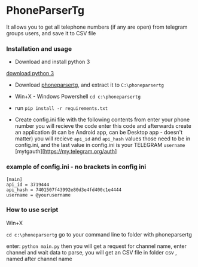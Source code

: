 
# PhoneParserTg
It allows you to get all telephone numbers (if any are open) from telegram groups users, and save it to CSV file



### Installation and usage

- Download and install python 3 

[download python 3](https://www.python.org/ftp/python/3.9.4/python-3.9.4-amd64.exe)

- Download 
[phoneparsertg](https://github.com/mentecuantica/phoneparsertg/archive/refs/heads/main.zip), and extract it to `C:\phoneparsertg`

- Win+X - Windows Powershell
`cd c:\phoneparsertg`

- run `pip install -r requirements.txt`

- Create config.ini file with the following contents from 
enter your phone number
you will recieve the code
enter this code
and afterwards create an application (it can be Android app, can be Desktop app - doesn't matter)
you will recieve `api_id` and `api_hash` values those need to be in config.ini, and the last value in config.ini is your TELEGRAM `username`
[mytgauth][https://my.telegram.org/auth]

### example of config.ini - no brackets in config ini
```
[main]
api_id = 3719444
api_hash = 7401507f43992e80d3e4fd400c1e4444
username = @yourusername
```


### How to use script
Win+X

`cd c:\phoneparsertg`
go to your command line to folder with phoneparsertg

enter: `python main.py`
then you will get a request for channel name, enter channel and wait data to parse, you will get an CSV file in folder csv , named after channel name
